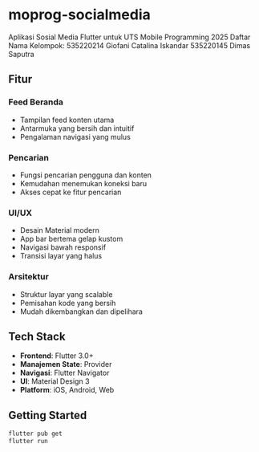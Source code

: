 # moprog-socialmedia

Aplikasi Sosial Media Flutter untuk UTS Mobile Programming 2025
Daftar Nama Kelompok:
535220214 Giofani Catalina Iskandar
535220145 Dimas Saputra

## Fitur
### Feed Beranda
- Tampilan feed konten utama
- Antarmuka yang bersih dan intuitif
- Pengalaman navigasi yang mulus

### Pencarian
- Fungsi pencarian pengguna dan konten
- Kemudahan menemukan koneksi baru
- Akses cepat ke fitur pencarian

### UI/UX
- Desain Material modern
- App bar bertema gelap kustom
- Navigasi bawah responsif
- Transisi layar yang halus

### Arsitektur
- Struktur layar yang scalable
- Pemisahan kode yang bersih
- Mudah dikembangkan dan dipelihara

## Tech Stack

- **Frontend**: Flutter 3.0+
- **Manajemen State**: Provider
- **Navigasi**: Flutter Navigator
- **UI**: Material Design 3
- **Platform**: iOS, Android, Web

## Getting Started
```bash
flutter pub get
flutter run

